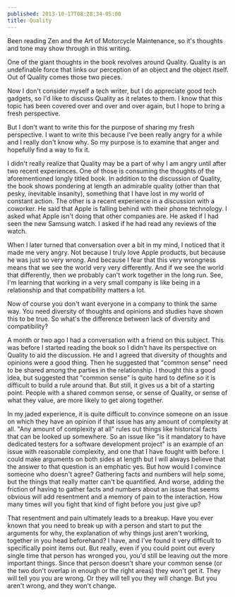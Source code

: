 ```yaml
---
published: 2013-10-17T08:28:34-05:00
title: Quality
---
```

Been reading Zen and the Art of Motorcycle Maintenance, so it's thoughts and tone may show through in this writing.

One of the giant thoughts in the book revolves around Quality. Quality is an undefinable force that links our perception of an object and the object itself. Out of Quality comes those two pieces.

Now I don't consider myself a tech writer, but I do appreciate good tech gadgets, so I'd like to discuss Quality as it relates to them. I know that this topic has been covered over and over and over again, but I hope to bring a fresh perspective.

But I don't want to write this for the purpose of sharing my fresh perspective. I want to write this because I've been really angry for a while and I really don't know why. So my purpose is to examine that anger and hopefully find a way to fix it.

I didn't really realize that Quality may be a part of why I am angry until after two recent experiences. One of those is consuming the thoughts of the aforementioned longly titled book. In addition to the discussion of Quality, the book shows pondering at length an admirable quality (other than that pesky, inevitable insanity), something that I have lost in my world of constant action. The other is a recent experience in a discussion with a coworker. He said that Apple is falling behind with their phone technology. I asked what Apple isn't doing that other companies are. He asked if I had seen the new Samsung watch. I asked if he had read any reviews of the watch.

When I later turned that conversation over a bit in my mind, I noticed that it made me very angry. Not because I truly love Apple products, but because he was just so very *wrong*. And because I fear that this very wrongness means that we see the world very very differently. And if we see the world that differently, then we probably can't work together in the long run. See, I'm learning that working in a very small company is like being in a relationship and that compatibility matters a lot.

Now of course you don't want everyone in a company to think the same way. You need diversity of thoughts and opinions and studies have shown this to be true. So what's the difference between lack of diversity and compatibility?

A month or two ago I had a conversation with a friend on this subject. This was before I started reading the book so I didn't have its perspective on Quality to aid the discussion. He and I agreed that diversity of thoughts and opinions were a good thing. Then he suggested that "common sense" need to be shared among the parties in the relationship. I thought this a good idea, but suggested that "common sense" is quite hard to define so it is difficult to build a rule around that. But still, it gives us a bit of a starting point. People with a shared common sense, or sense of Quality, or sense of what they value, are more likely to get along together.

In my jaded experience, it is quite difficult to convince someone on an issue on which they have an opinion if that issue has any amount of complexity at all. "Any amount of complexity at all" rules out things like historical facts that can be looked up somewhere. So an issue like "is it mandatory to have dedicated testers for a software development project" is an example of an issue with reasonable complexity, and one that I have fought with before. I could make arguments on both sides at length but I will always believe that the answer to that question is an emphatic yes. But how would I convince someone who doesn't agree? Gathering facts and numbers will help some, but the things that really matter can't be quantified. And worse, adding the friction of having to gather facts and numbers about an issue that seems obvious will add resentment and a memory of pain to the interaction. How many times will you fight that kind of fight before you just give up?

That resentment and pain ultimately leads to a breakup. Have you ever known that you need to break up with a person and start to put the arguments for why, the explanation of why things just aren't working, together in you head beforehand? I have, and I've found it very difficult to specifically point items out. But really, even if you could point out every single time that person has wronged you, you'd still be leaving out the more important things. Since that person doesn't share your common sense (or the two don't overlap in enough or the right areas) they won't get it. They will tell you you are wrong. Or they will tell you they will change. But you aren't wrong, and they won't change.
